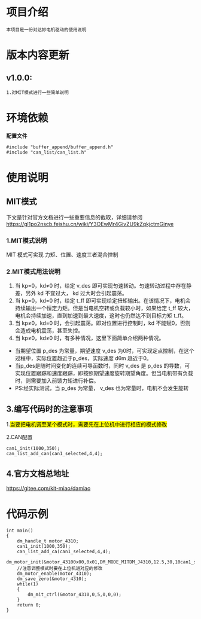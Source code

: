 # 项目介绍
    本项目是一份对达妙电机驱动的使用说明

# 版本内容更新
## v1.0.0: 
    1.对MIT模式进行一些简单说明 

# 环境依赖
**配置文件**
```
#include "buffer_append/buffer_append.h"
#include "can_list/can_list.h"
```
# 使用说明
## MIT模式
下文是针对官方文档进行一些重要信息的截取，详细请参阅
https://gl1po2nscb.feishu.cn/wiki/Y3OEwMr4GivZU9kZqkjctmGinye
### 1.MIT模式说明
MIT 模式可实现 力矩、位置、速度三者混合控制

### 2.MIT模式用法说明
1. 当 kp=0，kd≠0 时，给定 v_des 即可实现匀速转动。匀速转动过程中存在静差，另外 kd 不宜过大， kd 过大时会引起震荡。
2. 当 kp=0，kd=0 时，给定 t_ff 即可实现给定扭矩输出。在该情况下，电机会持续输出一个恒定力矩。但是当电机空转或负载较小时，如果给定 t_ff 较大，电机会持续加速，直到加速到最大速度，这时也仍然达不到目标力矩 t_ff。
3. 当 kp≠0，kd=0 时，会引起震荡。即对位置进行控制时，kd 不能赋0，否则会造成电机震荡，甚至失控。
4. 当 kp≠0，kd≠0 时，有多种情况，这里下面简单介绍两种情况。

- 当期望位置 p_des 为常量，期望速度 v_des 为0时，可实现定点控制，在这个过程中，实际位置趋近于p_des，实际速度 dθm 趋近于0。
- 当p_des是随时间变化的连续可导函数时，同时 v_des 是 p_des 的导数，可实现位置跟踪和速度跟踪，即按照期望速度旋转期望角度。但当电机带有负载时，则需要加入前馈力矩进行补偿。
- PS:经实际测试，当 p_des 为常量， v_des 也为常量时，电机不会发生旋转
## 3.编写代码时的注意事项
1.<mark>当要把电机调至某个模式时，需要先在上位机中进行相应的模式修改

2.CAN配置
```
can1_init(1000,350);
can_list_add_can(can1_selected,4,4);
```
## 4.官方文档总地址
https://gitee.com/kit-miao/damiao
# 代码示例 
```
int main()
{
    dm_handle_t motor_4310;
    can1_init(1000,350);
    can_list_add_ca(can1_selected,4,4);
    dm_motor_init(&motor_43100x00,0x01,DM_MODE_MITDM_J4310,12.5,30,10can1_selected);
    //注意调整模式时要在上位机进对应的修改
    dm_motor_enable(motor_4310);
    dm_save_zero(&motor_4310);
    while(1)
    {
        dm_mit_ctrl(&motor_4310,0,5,0,0,0);
    }  
    return 0;
}
```
